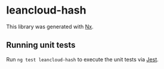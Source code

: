 # leancloud-hash

This library was generated with [Nx](https://nx.dev).

## Running unit tests

Run `ng test leancloud-hash` to execute the unit tests via [Jest](https://jestjs.io).
